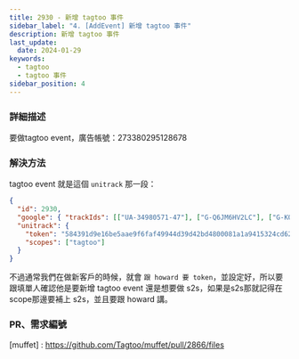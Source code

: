```yaml
---
title: 2930 - 新增 tagtoo 事件
sidebar_label: "4. [AddEvent] 新增 tagtoo 事件"
description: 新增 tagtoo 事件
last_update:
  date: 2024-01-29
keywords:
  - tagtoo
  - tagtoo 事件
sidebar_position: 4
---
```




### 詳細描述     
要做tagtoo event，廣告帳號：273380295128678


### 解決方法

tagtoo event 就是這個 `unitrack` 那一段：
```json
{
  "id": 2930,
  "google": { "trackIds": [["UA-34980571-47"], ["G-Q6JM6HV2LC"], ["G-K0W8FRESYH"]] },
  "unitrack": {
    "token": "584391d9e16be5aae9f6faf49944d39d42bd4800081a1a9415324cd627e4",
    "scopes": ["tagtoo"]
  }
}
```

不過通常我們在做新客戶的時候，就會 `跟 howard 要 token`，並設定好，所以要跟填單人確認他是要新增 tagtoo event 還是想要做 s2s，如果是s2s那就記得在scope那邊要補上 s2s，並且要跟 howard 講。


### PR、需求編號
[muffet] : https://github.com/Tagtoo/muffet/pull/2866/files